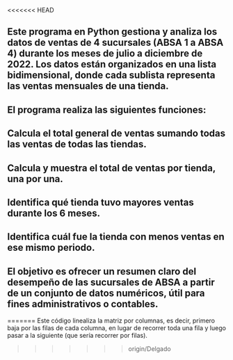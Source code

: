 <<<<<<< HEAD
## Este programa en Python gestiona y analiza los datos de ventas de 4 sucursales (ABSA 1 a ABSA 4) durante los meses de julio a diciembre de 2022. Los datos están organizados en una lista bidimensional, donde cada sublista representa las ventas mensuales de una tienda.

## El programa realiza las siguientes funciones:

## Calcula el total general de ventas sumando todas las ventas de todas las tiendas.

## Calcula y muestra el total de ventas por tienda, una por una.

## Identifica qué tienda tuvo mayores ventas durante los 6 meses.

## Identifica cuál fue la tienda con menos ventas en ese mismo periodo.

## El objetivo es ofrecer un resumen claro del desempeño de las sucursales de ABSA a partir de un conjunto de datos numéricos, útil para fines administrativos o contables.

=======
Este código linealiza la matriz por columnas, es decir, primero baja por las filas de cada columna, en lugar de recorrer toda una fila y luego pasar a la siguiente (que sería recorrer por filas).
>>>>>>> origin/Delgado
